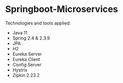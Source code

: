 # Springboot-Microservices

Technologies and tools applied: 

- Java 11
- Spring 2.4 & 2.3.9
- JPA 
- H2
- Eureka Server
- Eureka Client
- Config Server
- Hystrix
- Zipkin 2.23.2
